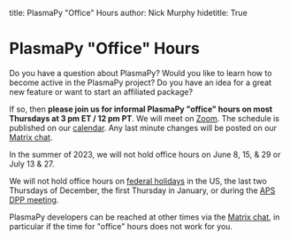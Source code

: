 title: PlasmaPy "Office" Hours
author: Nick Murphy
hidetitle: True

[Zoom]: https://zoom.us/j/91633383503?pwd=QWNkdHpWeFhrYW1vQy91ODNTVG5Ndz09
[Matrix chat]: https://app.element.io/#/room/#plasmapy:openastronomy.org
[calendar]: https://calendar.google.com/calendar/embed?src=c_sqqq390s24jjfjp3q86pv41pi8%40group.calendar.google.com&ctz=America%2FNew_York
[federal holidays]: https://www.opm.gov/policy-data-oversight/pay-leave/federal-holidays/#url=Overview
[APS DPP meeting]: https://engage.aps.org/dpp/meetings/annual-meeting

# PlasmaPy "Office" Hours

Do you have a question about PlasmaPy?  Would you like to learn how to
become active in the PlasmaPy project?  Do you have an idea for a
great new feature or want to start an affiliated package?

If so, then **please join us for informal PlasmaPy "office" hours on
most Thursdays at 3 pm ET / 12 pm PT**.  We will meet on [Zoom].  The
schedule is published on our [calendar].  Any last minute changes will
be posted on our [Matrix chat].

In the summer of 2023, we will not hold office hours on June 8, 15, &
29 or July 13 & 27.

We will not hold office hours on [federal holidays] in the US, the
last two Thursdays of December, the first Thursday in January, or
during the [APS DPP meeting].

PlasmaPy developers can be reached at other times via the [Matrix
chat], in particular if the time for "office" hours does not work for
you.
